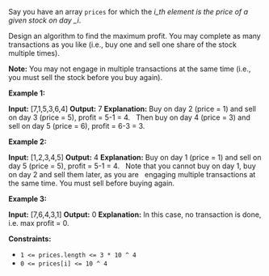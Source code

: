 Say you have an array `prices` for which the _i_th element is the price of a given stock
on day \_i_.

Design an algorithm to find the maximum profit. You may complete as many transactions as
you like (i.e., buy one and sell one share of the stock multiple times).

**Note:** You may not engage in multiple transactions at the same time (i.e., you must
sell the stock before you buy again).

**Example 1:**

**Input:** \[7,1,5,3,6,4\] **Output:** 7 **Explanation:** Buy on day 2 (price = 1) and
sell on day 3 (price = 5), profit = 5-1 = 4.   Then buy on day 4 (price = 3) and sell on
day 5 (price = 6), profit = 6-3 = 3.

**Example 2:**

**Input:** \[1,2,3,4,5\] **Output:** 4 **Explanation:** Buy on day 1 (price = 1) and sell
on day 5 (price = 5), profit = 5-1 = 4.   Note that you cannot buy on day 1, buy on day 2
and sell them later, as you are   engaging multiple transactions at the same time. You
must sell before buying again.

**Example 3:**

**Input:** \[7,6,4,3,1\] **Output:** 0 **Explanation:** In this case, no transaction is
done, i.e. max profit = 0.

**Constraints:**

- `1 <= prices.length <= 3 * 10 ^ 4`
- `0 <= prices[i] <= 10 ^ 4`
